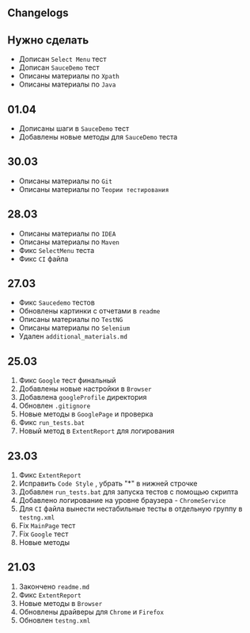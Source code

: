## Changelogs

## Нужно сделать

- Дописан `Select Menu` тест
- Дописан `SauceDemo` тест
- Описаны материалы по `Xpath`
- Описаны материалы по `Java`

## 01.04

- Дописаны шаги в `SauceDemo` тест
- Добавлены новые методы для `SauceDemo` теста

## 30.03

- Описаны материалы по `Git`
- Описаны материалы по `Теории тестирования`

## 28.03

- Описаны материалы по `IDEA`
- Описаны материалы по `Maven`
- Фикс `SelectMenu` теста
- Фикс `CI` файла

## 27.03

- Фикс `Saucedemo` тестов
- Обновлены картинки с отчетами в `readme`
- Описаны материалы по `TestNG`
- Описаны материалы по `Selenium`
- Удален `additional_materials.md`

## 25.03

1) Фикс `Google` тест финальный
2) Добавлены новые настройки в `Browser`
3) Добавлена `googleProfile` директория
4) Обновлен `.gitignore`
5) Новые методы в `GooglePage` и проверка
6) Фикс `run_tests.bat`
7) Новый метод в `ExtentReport` для логирования

## 23.03

1) Фикс `ExtentReport`
2) Исправить `Code Style` , убрать "*" в нижней строчке
3) Добавлен `run_tests.bat` для запуска тестов с помощью скрипта
4) Добавлено логирование на уровне браузера - `ChromeService`
5) Для `CI` файла вынести нестабильные тесты в отдельную группу в `testng.xml`
6) Fix `MainPage` тест
7) Fix `Google` тест
8) Новые методы

## 21.03

1) Закончено `readme.md`
2) Фикс `ExtentReport`
3) Новые методы в `Browser`
4) Обновлены драйверы для `Chrome` и `Firefox`
5) Обновлен `testng.xml`
